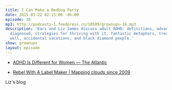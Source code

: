 ```yaml
---
title: I Can Make a Bedbug Party
date: 2015-03-22 02:15:00 -06:00
episode: 16
mp3: http://podcasts-1.feedpress.co/10589/grownups-16.mp3
description: 'Kari and Liz James discuss adult ADHD: definitions, advantages, getting
  diagnosed, strategies for thriving with it, fantastic metaphors, treatments, marrying
  well, accidental vacations, and black diamond people.'
show: grownups
layout: episode
---
```


* [ADHD Is Different for Women — The Atlantic][1]

* [Rebel With A Label Maker | Mapping clouds since 2009][2]

Liz's blog

[1]: http://www.theatlantic.com/health/archive/2013/04/adhd-is-different-for-women/381158/
[2]: http://rebelwithalabelmaker.com
